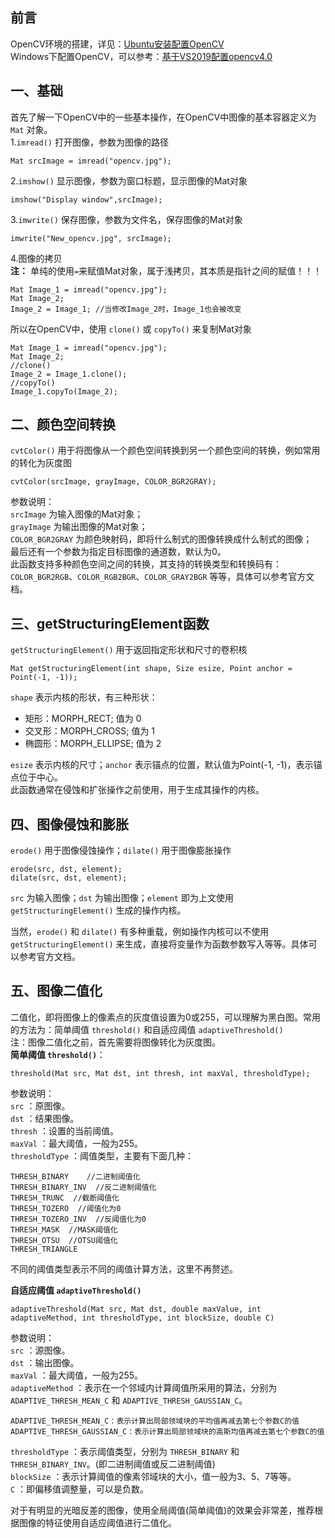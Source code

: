 ## 前言
OpenCV环境的搭建，详见：[Ubuntu安装配置OpenCV](./Ubuntu%2018.04安装配置OpenCV%204.4.0.md)  
Windows下配置OpenCV，可以参考：[基于VS2019配置opencv4.0](https://blog.csdn.net/qq_26884501/article/details/90770131)

## 一、基础
首先了解一下OpenCV中的一些基本操作，在OpenCV中图像的基本容器定义为 `Mat` 对象。  
1.`imread()` 打开图像，参数为图像的路径
```
Mat srcImage = imread("opencv.jpg");
```
2.`imshow()` 显示图像，参数为窗口标题，显示图像的Mat对象
```
imshow("Display window",srcImage);
```
3.`imwrite()` 保存图像，参数为文件名，保存图像的Mat对象
```
imwrite("New_opencv.jpg", srcImage);
```
4.图像的拷贝  
**注：** 单纯的使用`=`来赋值Mat对象，属于浅拷贝，其本质是指针之间的赋值！！！
```
Mat Image_1 = imread("opencv.jpg");
Mat Image_2;
Image_2 = Image_1; //当修改Image_2时，Image_1也会被改变
```
所以在OpenCV中，使用 `clone()` 或 `copyTo()` 来复制Mat对象
```
Mat Image_1 = imread("opencv.jpg");
Mat Image_2;
//clone()
Image_2 = Image_1.clone();
//copyTo()
Image_1.copyTo(Image_2);
```
## 二、颜色空间转换
`cvtColor()` 用于将图像从一个颜色空间转换到另一个颜色空间的转换，例如常用的转化为灰度图
```
cvtColor(srcImage, grayImage, COLOR_BGR2GRAY);
```
参数说明：  
`srcImage` 为输入图像的Mat对象；  
`grayImage` 为输出图像的Mat对象；  
`COLOR_BGR2GRAY` 为颜色映射码，即将什么制式的图像转换成什么制式的图像；  
最后还有一个参数为指定目标图像的通道数，默认为0。  
此函数支持多种颜色空间之间的转换，其支持的转换类型和转换码有：  `COLOR_BGR2RGB`、`COLOR_RGB2BGR`、`COLOR_GRAY2BGR` 等等，具体可以参考官方文档。  

## 三、getStructuringElement函数
`getStructuringElement()` 用于返回指定形状和尺寸的卷积核
```
Mat getStructuringElement(int shape, Size esize, Point anchor = Point(-1, -1));
```
`shape` 表示内核的形状，有三种形状：  
- 矩形：MORPH_RECT;  值为 0
- 交叉形：MORPH_CROSS;  值为 1
- 椭圆形：MORPH_ELLIPSE;  值为 2

`esize` 表示内核的尺寸；`anchor` 表示锚点的位置，默认值为Point(-1, -1)，表示锚点位于中心。  
此函数通常在侵蚀和扩张操作之前使用，用于生成其操作的内核。 

## 四、图像侵蚀和膨胀
`erode()` 用于图像侵蚀操作；`dilate()` 用于图像膨胀操作
```
erode(src, dst, element);
dilate(src, dst, element);
```
`src` 为输入图像；`dst` 为输出图像；`element` 即为上文使用    `getStructuringElement()` 生成的操作内核。  

当然，`erode()` 和 `dilate()` 有多种重载，例如操作内核可以不使用 `getStructuringElement()` 来生成，直接将变量作为函数参数写入等等。具体可以参考官方文档。 

## 五、图像二值化
二值化，即将图像上的像素点的灰度值设置为0或255，可以理解为黑白图。常用的方法为：简单阈值 `threshold()` 和自适应阈值 `adaptiveThreshold()`  
注：图像二值化之前，首先需要将图像转化为灰度图。  
**简单阈值 `threshold()`**：
```
threshold(Mat src, Mat dst, int thresh, int maxVal, thresholdType);
```
参数说明：  
`src` ：原图像。  
`dst` ：结果图像。  
`thresh` ：设置的当前阈值。  
`maxVal` ：最大阈值，一般为255。  
`thresholdType` ：阈值类型，主要有下面几种：  
```
THRESH_BINARY	 //二进制阈值化
THRESH_BINARY_INV  //反二进制阈值化
THRESH_TRUNC  //截断阈值化
THRESH_TOZERO  //阈值化为0
THRESH_TOZERO_INV  //反阈值化为0
THRESH_MASK  //MASK阈值化
THRESH_OTSU  //OTSU阈值化
THRESH_TRIANGLE  
```
不同的阈值类型表示不同的阈值计算方法，这里不再赘述。  

**自适应阈值 `adaptiveThreshold()`**  
```
adaptiveThreshold(Mat src, Mat dst, double maxValue, int adaptiveMethod, int thresholdType, int blockSize, double C)
```
参数说明：  
`src` ：源图像。  
`dst` ：输出图像。  
`maxVal` ：最大阈值，一般为255。  
`adaptiveMethod` ：表示在一个邻域内计算阈值所采用的算法，分别为 `ADAPTIVE_THRESH_MEAN_C` 和 `ADAPTIVE_THRESH_GAUSSIAN_C`。  
```
ADAPTIVE_THRESH_MEAN_C：表示计算出局部领域块的平均值再减去第七个参数C的值
ADAPTIVE_THRESH_GAUSSIAN_C：表示计算出局部领域块的高斯均值再减去第七个参数C的值
```
`thresholdType` ：表示阈值类型，分别为 `THRESH_BINARY` 和 `THRESH_BINARY_INV`。(即二进制阈值或反二进制阈值)  
`blockSize` ：表示计算阈值的像素邻域块的大小，值一般为3、5、7等等。  
`C` ：即偏移值调整量，可以是负数。  

对于有明显的光暗反差的图像，使用全局阈值(简单阈值)的效果会非常差，推荐根据图像的特征使用自适应阈值进行二值化。
